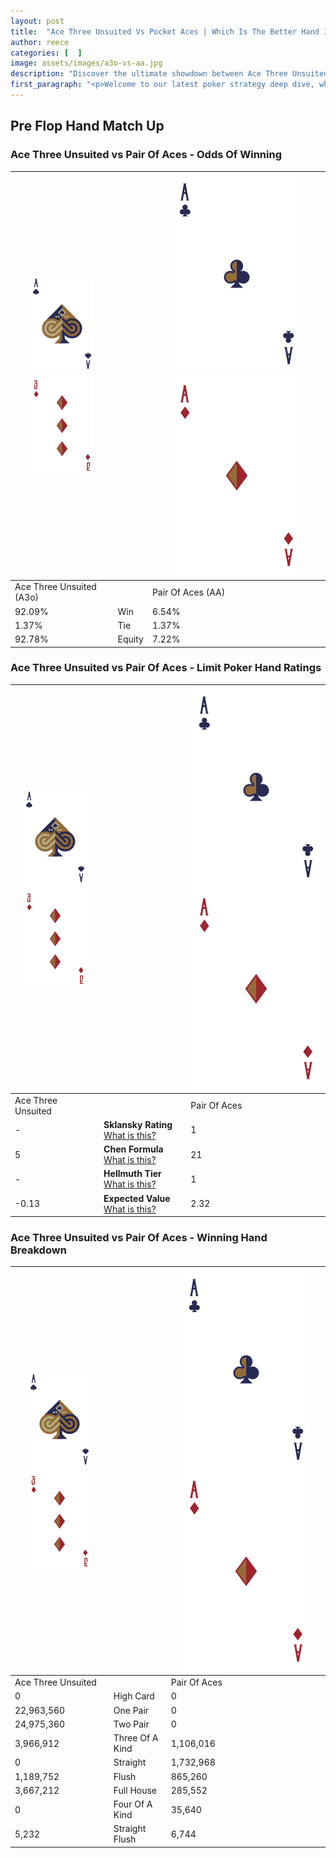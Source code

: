 ```yaml
---
layout: post
title:  "Ace Three Unsuited Vs Pocket Aces | Which Is The Better Hand In Poker? A Complete Guide"
author: reece
categories: [  ]
image: assets/images/a3o-vs-aa.jpg
description: "Discover the ultimate showdown between Ace Three Unsuited and Pair Of Aces in poker! Uncover the odds, strategies, and scenarios where one hand triumphs over the other. Get ready to up your poker game with this thrilling analysis."
first_paragraph: "<p>Welcome to our latest poker strategy deep dive, where we're pitting two distinct hands against each other in a high-stakes showdown: Ace Three Unsuited vs Pair Of Aces.</p><p>In the dynamic world of poker, every decision counts, and knowing which hand holds the upper hand is key to your success at the table.</p><p>In this article, we'll dissect these two hands, explore the scenarios where one dominates the other, and equip you with the knowledge to make strategic choices that can tip the odds in your favor.</p><p>Get ready to unravel the intriguing dynamics of these poker hands and elevate your game to new heights.</p>"
---
```




[comment]: # (sp0)

## Pre Flop Hand Match Up

<div class="table hand-ratings" markdown="1"> 



### Ace Three Unsuited vs Pair Of Aces - Odds Of Winning


    
| ![image info](assets/images/hand1/A.png) ![image info](assets/images/hand1/3o.png) |  | ![image info](assets/images/hand2/A.png) ![image info](assets/images/hand2/Ao.png) |
| -------- | -------- | -------- |
| Ace Three Unsuited (A3o) |  | Pair Of Aces (AA) |
| 92.09% | Win | 6.54% |
| 1.37% | Tie | 1.37% |
| 92.78% | Equity | 7.22% |




[comment]: # (sp1)



### Ace Three Unsuited vs Pair Of Aces - Limit Poker Hand Ratings


    
| ![image info](assets/images/hand1/A.png) ![image info](assets/images/hand1/3o.png) |  | ![image info](assets/images/hand2/A.png) ![image info](assets/images/hand2/Ao.png) |
| -------- | -------- | -------- |
| Ace Three Unsuited |  | Pair Of Aces |
| - | **Sklansky Rating** [What is this?](/sklansky-rating-explained) | 1 |
| 5 | **Chen Formula** [What is this?](/chen-formula-explained) | 21 |
| - | **Hellmuth Tier** [What is this?](/Hellmuth-tier-explained) | 1 |
| -0.13 | **Expected Value** [What is this?](/expected-value-explained) | 2.32 |




[comment]: # (sp2)



### Ace Three Unsuited vs Pair Of Aces - Winning Hand Breakdown


    
| ![image info](assets/images/hand1/A.png) ![image info](assets/images/hand1/3o.png) |  | ![image info](assets/images/hand2/A.png) ![image info](assets/images/hand2/Ao.png) |
| -------- | -------- | -------- |
| Ace Three Unsuited |  | Pair Of Aces |
| 0 | High Card | 0 |
| 22,963,560 | One Pair | 0 |
| 24,975,360 | Two Pair | 0 |
| 3,966,912 | Three Of A Kind | 1,106,016 |
| 0 | Straight | 1,732,968 |
| 1,189,752 | Flush | 865,260 |
| 3,667,212 | Full House | 285,552 |
| 0 | Four Of A Kind | 35,640 |
| 5,232 | Straight Flush | 6,744 |




[comment]: # (sp3)



</div>

[comment]: # (sp4)



[comment]: # (sp5)


